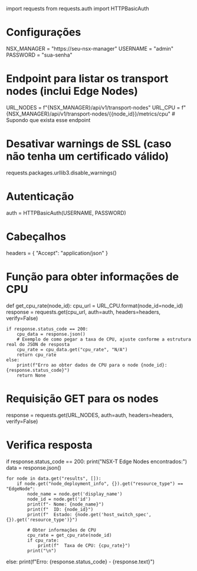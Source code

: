 import requests
from requests.auth import HTTPBasicAuth

# Configurações
NSX_MANAGER = "https://seu-nsx-manager"
USERNAME = "admin"
PASSWORD = "sua-senha"

# Endpoint para listar os transport nodes (inclui Edge Nodes)
URL_NODES = f"{NSX_MANAGER}/api/v1/transport-nodes"
URL_CPU = f"{NSX_MANAGER}/api/v1/transport-nodes/{{node_id}}/metrics/cpu"  # Supondo que exista esse endpoint

# Desativar warnings de SSL (caso não tenha um certificado válido)
requests.packages.urllib3.disable_warnings()

# Autenticação
auth = HTTPBasicAuth(USERNAME, PASSWORD)

# Cabeçalhos
headers = {
    "Accept": "application/json"
}

# Função para obter informações de CPU
def get_cpu_rate(node_id):
    cpu_url = URL_CPU.format(node_id=node_id)
    response = requests.get(cpu_url, auth=auth, headers=headers, verify=False)
    
    if response.status_code == 200:
        cpu_data = response.json()
        # Exemplo de como pegar a taxa de CPU, ajuste conforme a estrutura real do JSON de resposta
        cpu_rate = cpu_data.get("cpu_rate", "N/A")
        return cpu_rate
    else:
        print(f"Erro ao obter dados de CPU para o node {node_id}: {response.status_code}")
        return None

# Requisição GET para os nodes
response = requests.get(URL_NODES, auth=auth, headers=headers, verify=False)

# Verifica resposta
if response.status_code == 200:
    print("NSX-T Edge Nodes encontrados:")
    data = response.json()
    
    for node in data.get("results", []):
        if node.get("node_deployment_info", {}).get("resource_type") == "EdgeNode":
            node_name = node.get('display_name')
            node_id = node.get('id')
            print(f"- Nome: {node_name}")
            print(f"  ID: {node_id}")
            print(f"  Estado: {node.get('host_switch_spec', {}).get('resource_type')}")
            
            # Obter informações de CPU
            cpu_rate = get_cpu_rate(node_id)
            if cpu_rate:
                print(f"  Taxa de CPU: {cpu_rate}")
            print("\n")
else:
    print(f"Erro: {response.status_code} - {response.text}")
